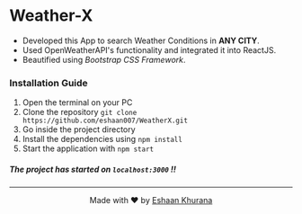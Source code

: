 # Weather-X

- Developed this App to search Weather Conditions in **ANY CITY**. 
- Used OpenWeatherAPI's functionality and integrated it into ReactJS. 
- Beautified using *Bootstrap CSS Framework*.

### Installation Guide
1. Open the terminal on your PC
2. Clone the repository `git clone https://github.com/eshaan007/WeatherX.git`
3. Go inside the project directory
4. Install the dependencies using `npm install`
5. Start the application with `npm start`

##### The project has started on `localhost:3000` !!

---
<p align="center"> Made with ❤️ by <a href="https://eshaankhurana.com">Eshaan Khurana</a></p>
